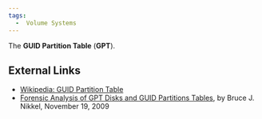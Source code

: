 ```yaml
---
tags:
  -  Volume Systems
---
```

The **GUID Partition Table** (**GPT**).

## External Links

- [Wikipedia: GUID Partition
  Table](https://en.wikipedia.org/wiki/GUID_Partition_Table)
- [Forensic Analysis of GPT Disks and GUID Partitions
  Tables](http://digitalforensics.ch/nikkel09.pdf), by Bruce J. Nikkel,
  November 19, 2009


